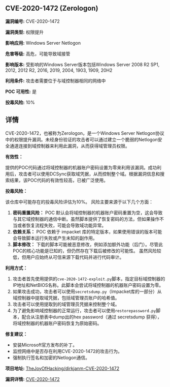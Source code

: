## CVE-2020-1472 (Zerologon)

**漏洞编号:** CVE-2020-1472

**漏洞类型:** 权限提升

**影响应用:** Windows Server Netlogon

**危害等级:** 高危，可能导致域接管

**影响版本:** 受影响的Windows Server版本包括Windows Server 2008 R2 SP1, 2012, 2012 R2, 2016, 2019, 2004, 1903, 1909, 20H2

**利用条件:** 攻击者需要位于与域控制器相同的网络中

**POC 可用性:** 是

**投毒风险:** 10%

## 详情

CVE-2020-1472，也被称为Zerologon，是一个Windows Server Netlogon协议中的权限提升漏洞。未经身份验证的攻击者可以通过建立一个脆弱的Netlogon安全通道连接到域控制器来利用此漏洞，从而获得域管理员权限。

**有效性：**

提供的POC代码通过将域控制器的机器账户密码设置为零来利用该漏洞。成功利用后，攻击者可以使用DCSync获取域凭据，从而控制整个域。根据漏洞信息和搜索结果，该POC代码的有效性较高，已被广泛使用。

**投毒风险：**

该仓库中可能存在的投毒风险评估为10%。 风险主要来源于以下几个方面：

1.  **密码重置风险：** POC 默认会将域控制器的机器账户密码重置为空，这会导致与其它域控制器的通信中断。虽然脚本提供了恢复密码的方法，但如果操作不当或者恢复流程失败，可能会导致域功能异常。
2.  **依赖关系：** POC 依赖于 impacket 库的特定版本，如果使用错误的版本可能会导致脚本运行失败或产生未知的副作用。
3.  **脚本修改：** 下载的脚本可能被恶意修改，例如添加额外功能（后门）。尽管此POC的核心功能是已知的，但仍然存在下载后被修改的可能性。 虽然风险较低，但用户应始终从可信来源下载代码并进行代码审计。

**利用方式：**

1.  攻击者首先使用提供的`cve-2020-1472-exploit.py`脚本，指定目标域控制器的IP地址和NetBIOS名称。此脚本会尝试将域控制器的机器账户密码设置为零。
2.  如果攻击成功，攻击者可以使用`secretsdump.py`（Impacket库的一部分）从域控制器中提取域凭据，包括域管理员账户的哈希值。
3.  攻击者可以使用提取到的域管理员凭据来控制整个域。
4.  为了避免影响域控制器的正常运行，攻击者可以使用`restorepassword.py`脚本，配合从注册表中dump出的hex password（通过 secretsdump 获得），将域控制器的机器账户密码恢复为原始密码。

**修复建议：**

*   安装Microsoft官方发布的补丁。
*   监控网络中是否存在利用CVE-2020-1472的攻击行为。
*   强制执行签名和加密的Netlogon通信。


**项目地址:** [TheJoyOfHacking/dirkjanm-CVE-2020-1472](https://github.com/TheJoyOfHacking/dirkjanm-CVE-2020-1472)

**漏洞详情:** [CVE-2020-1472](https://nvd.nist.gov/vuln/detail/CVE-2020-1472)
